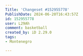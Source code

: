 ```yaml
---
Title: 'Changeset #152955778'
PublishDate: 2024-06-20T16:43:57Z
id: 152955778
user: L29Ah
comment: basketball
created_by: iD 2.29.0
tags:
- Montenegro

---
```

